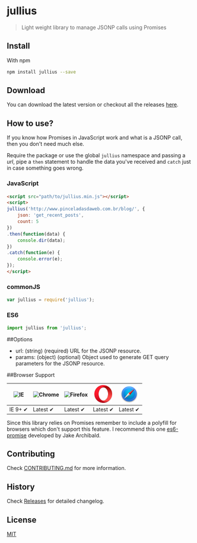 # jullius
> Light weight library to manage JSONP calls using Promises

## Install

With npm

```sh
npm install jullius --save
```

## Download

You can download the latest version or checkout all the releases [here](https://github.com/pinceladasdaweb/jullius/releases).

## How to use?

If you know how Promises in JavaScript work and what is a JSONP call, then you don't need much else.

Require the package or use the global `jullius` namespace and passing a *url*, pipe a `then` statement to handle the data you've received and `catch` just in case something goes wrong.

### JavaScript
```html
<script src="path/to/jullius.min.js"></script>
<script>
jullius('http://www.pinceladasdaweb.com.br/blog/', {
    json: 'get_recent_posts',
    count: 5
})
.then(function(data) {
    console.dir(data);
})
.catch(function(e) {
    console.error(e);
});
</script>
```

### commonJS
```js
var jullius = require('jullius');
```

### ES6
```js
import jullius from 'jullius';
```

##Options
* url: (string) (required) URL for the JSONP resource.
* params: (object) (optional) Object used to generate GET query parameters for the JSONP resource.

##Browser Support

![IE](https://raw.githubusercontent.com/alrra/browser-logos/master/internet-explorer/internet-explorer_48x48.png) | ![Chrome](https://raw.githubusercontent.com/alrra/browser-logos/master/chrome/chrome_48x48.png) | ![Firefox](https://raw.githubusercontent.com/alrra/browser-logos/master/firefox/firefox_48x48.png) | ![Opera](https://raw.githubusercontent.com/alrra/browser-logos/master/opera/opera_48x48.png) | ![Safari](https://raw.githubusercontent.com/alrra/browser-logos/master/safari/safari_48x48.png)
--- | --- | --- | --- | --- |
IE 9+ ✔ | Latest ✔ | Latest ✔ | Latest ✔ | Latest ✔ |

Since this library relies on Promises remember to include a polyfill for browsers which don't support this feature. I recommend this one [es6-promise](https://github.com/jakearchibald/es6-promise) developed by Jake Archibald.

## Contributing

Check [CONTRIBUTING.md](CONTRIBUTING.md) for more information.

## History

Check [Releases](https://github.com/pinceladasdaweb/jullius/releases) for detailed changelog.

## License
[MIT](LICENSE)
